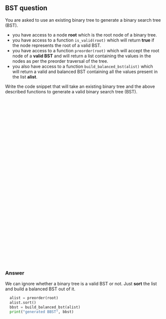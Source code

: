 <!-- title: Draft Blog -->

## BST question

You are asked to use an existing binary tree to generate a binary search tree (BST).

-   you have access to a node **root** which is the root node of a binary tree.
-   you have access to a function `is_valid(root)` which will return **true** if the node represents the root of a valid BST.
-   you have access to a function `preorder(root)` which will accept the root node of a **valid BST** and will return a list containing the values in the nodes as per the preorder traversal of the tree.
-   you also have access to a function `build_balanced_bst(alist)` which will return a valid and balanced BST containing all the values present in the list **alist**.

  
Write the code snippet that will take an existing binary tree and the above described functions to generate a valid binary search tree (BST).


```







































```







### Answer 
We can ignore whether a binary tree is a valid BST or not. Just **sort** the list and build a balanced BST out of it.

  
```python
  alist = preorder(root)
  alist.sort()
  bbst = build_balanced_bst(alist)
  print("generated BBST", bbst)
```

